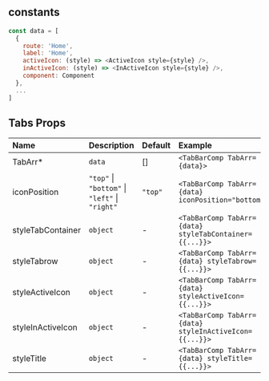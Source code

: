 ## constants

```js
const data = [
  {
    route: 'Home',
    label: 'Home',
    activeIcon: (style) => <ActiveIcon style={style} />,
    inActiveIcon: (style) => <InActiveIcon style={style} />,
    component: Component
  },
  ...
]
```


## Tabs Props

| Name              | Description                                    | Default | Example                                                |
| :---------------- | :--------------------------------------------- | :------ | :----------------------------------------------------- |
| TabArr*           | `data`                                         | []      | `<TabBarComp TabArr={data}>`                           |
| iconPosition      | `"top"` \| `"bottom"` \| `"left"` \| `"right"` | `"top"` | `<TabBarComp TabArr={data} iconPosition="bottom">`     |
| styleTabContainer | `object`                                       | -       | `<TabBarComp TabArr={data} styleTabContainer={{...}}>` |
| styleTabrow       | `object`                                       | -       | `<TabBarComp TabArr={data} styleTabrow={{...}}>`       |
| styleActiveIcon   | `object`                                       | -       | `<TabBarComp TabArr={data} styleActiveIcon={{...}}>`   |
| styleInActiveIcon | `object`                                       | -       | `<TabBarComp TabArr={data} styleInActiveIcon={{...}}>` |
| styleTitle        | `object`                                       | -       | `<TabBarComp TabArr={data} styleTitle={{...}}>`        |



